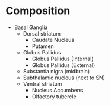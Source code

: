 # Composition
- Basal Ganglia
	- Dorsal striatum
		- Caudate Nucleus
		- Putamen
	- Globus Pallidus
		- Globus Pallidus (Internal)
		- Globus Pallidus (External)
	- Substantia nigra (midbrain)
	- Subthalamic nucleus (next to SN)
	- Ventral striatum
		- Nucleus Accumbens
		- Olfactory tubercle
